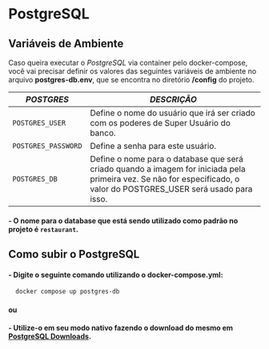 # PostgreSQL

## Variáveis de Ambiente

Caso queira executar o *PostgreSQL* via container pelo docker-compose, você vai precisar definir os valores das seguintes variáveis de ambiente no arquivo **postgres-db.env**, que se encontra no diretório **/config** do projeto.   

| *POSTGRES*  |  *DESCRIÇÃO* |
|---|---|
|  `POSTGRES_USER` | Define o nome do usuário que irá ser criado com os poderes de Super Usuário do banco.  |  
| `POSTGRES_PASSWORD`  | Define a senha para este usuário. |
| `POSTGRES_DB`  |  Define o nome para o database que será criado quando a imagem for iniciada pela primeira vez. Se não for especificado, o valor do POSTGRES_USER será usado para isso.|


#### - O nome para o database que está sendo utilizado como padrão no projeto é **`restaurant`**.

## Como subir o PostgreSQL

#### - Digite o seguinte comando utilizando o docker-compose.yml:

```bash
  docker compose up postgres-db
```

#### ou

#### - Utilize-o em seu modo nativo fazendo o download do mesmo em [PostgreSQL Downloads](https://www.postgresql.org/download/). 
